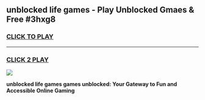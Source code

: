 
## unblocked life games - Play Unblocked Gmaes & Free #3hxg8
<h3>
<a href="https://news.freeplayer.one?title=unblocked_life_games&ref=24F">CLICK TO PLAY</a></h3>
<hr>

<h3>
<a href="https://news.freeplayer.one?title=unblocked_life_games&ref=24F">CLICK 2 PLAY</a>
  
</h3>

<a href="https://news.freeplayer.one?title=unblocked_life_games&ref=24F/"><img src="https://clearcache.store/games.png"></a>


**unblocked life games games unblocked: Your Gateway to Fun and Accessible Online Gaming**
